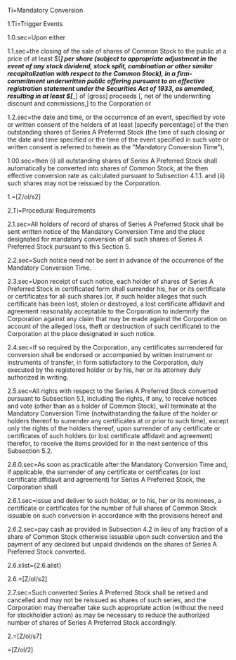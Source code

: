 Ti=Mandatory Conversion

1.Ti=Trigger Events

1.0.sec=Upon either

1.1.sec=the closing of the sale of shares of Common Stock to the public at a price of at least $[_____] per share (subject to appropriate adjustment in the event of any stock dividend, stock split, combination or other similar recapitalization with respect to the Common Stock), in a firm-commitment underwritten public offering pursuant to an effective registration statement under the Securities Act of 1933, as amended, resulting in at least $[______] of [gross] proceeds [, net of the underwriting discount and commissions,] to the Corporation or 

1.2.sec=the date and time, or the occurrence of an event, specified by vote or written consent of the holders of at least [specify percentage] of the then outstanding shares of Series A Preferred Stock (the time of such closing or the date and time specified or the time of the event specified in such vote or written consent is referred to herein as the "Mandatory Conversion Time"), 

1.00.sec=then (i) all outstanding shares of Series A Preferred Stock shall automatically be converted into shares of Common Stock, at the then effective conversion rate as calculated pursuant to Subsection 4.1.1. and (ii) such shares may not be reissued by the Corporation.

1.=[Z/ol/s2]

2.Ti=Procedural Requirements

2.1.sec=All holders of record of shares of Series A Preferred Stock shall be sent written notice of the Mandatory Conversion Time and the place designated for mandatory conversion of all such shares of Series A Preferred Stock pursuant to this Section 5.

2.2.sec=Such notice need not be sent in advance of the occurrence of the Mandatory Conversion Time.

2.3.sec=Upon receipt of such notice, each holder of shares of Series A Preferred Stock in certificated form shall surrender his, her or its certificate or certificates for all such shares (or, if such holder alleges that such certificate has been lost, stolen or destroyed, a lost certificate affidavit and agreement reasonably acceptable to the Corporation to indemnify the Corporation against any claim that may be made against the Corporation on account of the alleged loss, theft or destruction of such certificate) to the Corporation at the place designated in such notice.

2.4.sec=If so required by the Corporation, any certificates surrendered for conversion shall be endorsed or accompanied by written instrument or instruments of transfer, in form satisfactory to the Corporation, duly executed by the registered holder or by his, her or its attorney duly authorized in writing.

2.5.sec=All rights with respect to the Series A Preferred Stock converted pursuant to Subsection 5.1, including the rights, if any, to receive notices and vote (other than as a holder of Common Stock), will terminate at the Mandatory Conversion Time (notwithstanding the failure of the holder or holders thereof to surrender any certificates at or prior to such time), except only the rights of the holders thereof, upon surrender of any certificate or certificates of such holders (or lost certificate affidavit and agreement) therefor, to receive the items provided for in the next sentence of this Subsection 5.2.

2.6.0.sec=As soon as practicable after the Mandatory Conversion Time and, if applicable, the surrender of any certificate or certificates (or lost certificate affidavit and agreement) for Series A Preferred Stock, the Corporation shall 

2.6.1.sec=issue and deliver to such holder, or to his, her or its nominees, a certificate or certificates for the number of full shares of Common Stock issuable on such conversion in accordance with the provisions hereof and 

2.6.2.sec=pay cash as provided in Subsection 4.2 in lieu of any fraction of a share of Common Stock otherwise issuable upon such conversion and the payment of any declared but unpaid dividends on the shares of Series A Preferred Stock converted.

2.6.xlist={2.6.alist}

2.6.=[Z/ol/s2]

2.7.sec=Such converted Series A Preferred Stock shall be retired and cancelled and may not be reissued as shares of such series, and the Corporation may thereafter take such appropriate action (without the need for stockholder action) as may be necessary to reduce the authorized number of shares of Series A Preferred Stock accordingly.

2.=[Z/ol/s7]

=[Z/ol/2]
